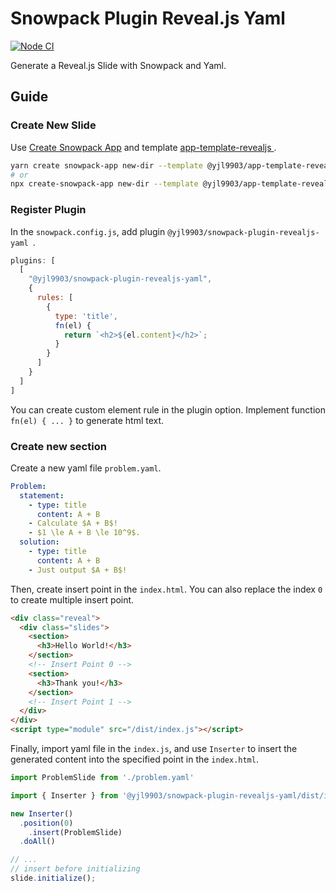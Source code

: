 # Snowpack Plugin Reveal.js Yaml

[![Node CI](https://github.com/yjl9903/snowpack-plugin-revealjs-yaml/actions/workflows/node.yml/badge.svg)](https://github.com/yjl9903/snowpack-plugin-revealjs-yaml/actions/workflows/node.yml)

Generate a Reveal.js Slide with Snowpack and Yaml.

## Guide

### Create New Slide

Use [Create Snowpack App](https://github.com/snowpackjs/snowpack/tree/main/create-snowpack-app/cli) and template [
app-template-revealjs
](https://github.com/yjl9903/app-template-revealjs).

```bash
yarn create snowpack-app new-dir --template @yjl9903/app-template-revealjs --use-yarn
# or
npx create-snowpack-app new-dir --template @yjl9903/app-template-revealjs [--use-yarn | --use-pnpm | --no-install]
```

### Register Plugin

In the `snowpack.config.js`, add plugin `@yjl9903/snowpack-plugin-revealjs-yaml
`.

```js
plugins: [
  [
    "@yjl9903/snowpack-plugin-revealjs-yaml",
    {
      rules: [
        {
          type: 'title',
          fn(el) {
            return `<h2>${el.content}</h2>`;
          }
        }
      ]
    }
  ]
]
```

You can create custom element rule in the plugin option. Implement function `fn(el) { ... }` to generate html text. 

### Create new section

Create a new yaml file `problem.yaml`.

```yaml
Problem:
  statement:
    - type: title
      content: A + B
    - Calculate $A + B$!
    - $1 \le A + B \le 10^9$.
  solution:
    - type: title
      content: A + B
    - Just output $A + B$! 
```

Then, create insert point in the `index.html`. You can also replace the index `0` to create multiple insert point.

```html
<div class="reveal">
  <div class="slides">
    <section>
      <h3>Hello World!</h3>
    </section>
    <!-- Insert Point 0 -->
    <section>
      <h3>Thank you!</h3>
    </section>
    <!-- Insert Point 1 -->
  </div>
</div>
<script type="module" src="/dist/index.js"></script>
```

Finally, import yaml file in the `index.js`, and use `Inserter` to insert the generated content into the specified point in the `index.html`.

```js
import ProblemSlide from './problem.yaml'

import { Inserter } from '@yjl9903/snowpack-plugin-revealjs-yaml/dist/inserter'

new Inserter()
  .position(0)
    .insert(ProblemSlide)
  .doAll()

// ...
// insert before initializing
slide.initialize();
```
